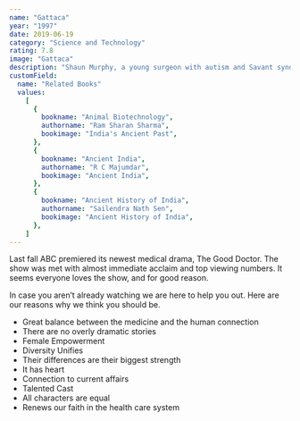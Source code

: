 ```yaml
---
name: "Gattaca"
year: "1997"
date: 2019-06-19
category: "Science and Technology"
rating: 7.8
image: "Gattaca"
description: "Shaun Murphy, a young surgeon with autism and Savant syndrome, is recruited into the surgical unit of a prestigious hospital."
customField:
  name: "Related Books"
  values:
    [
      {
        bookname: "Animal Biotechnology",
        authorname: "Ram Sharan Sharma",
        bookimage: "India's Ancient Past",
      },
      {
        bookname: "Ancient India",
        authorname: "R C Majumdar",
        bookimage: "Ancient India",
      },
      {
        bookname: "Ancient History of India",
        authorname: "Sailendra Nath Sen",
        bookimage: "Ancient History of India",
      },
    ]
---
```


Last fall ABC premiered its newest medical drama, The Good Doctor. The show was met with almost immediate acclaim and top viewing numbers. It seems everyone loves the show, and for good reason.

In case you aren’t already watching we are here to help you out. Here are our reasons why we think you should be.

- Great balance between the medicine and the human connection
- There are no overly dramatic stories
- Female Empowerment
- Diversity Unifies
- Their differences are their biggest strength
- It has heart
- Connection to current affairs
- Talented Cast
- All characters are equal
- Renews our faith in the health care system
